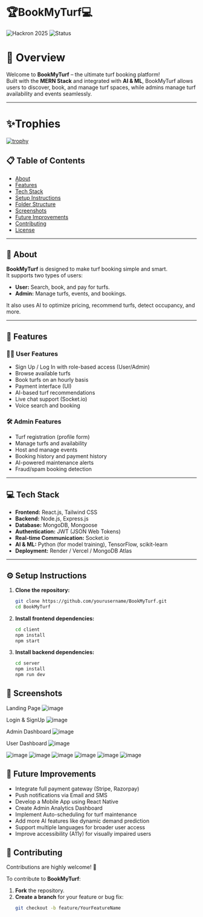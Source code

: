 # 🏆BookMyTurf💻
![Hackron 2025](https://img.shields.io/badge/BookMyTurf-2025-blue.svg) ![Status](https://img.shields.io/badge/Status-Completed-success.svg)


# 📖 Overview

Welcome to **BookMyTurf** – the ultimate turf booking platform!  
Built with the **MERN Stack** and integrated with **AI & ML**, BookMyTurf allows users to discover, book, and manage turf spaces, while admins manage turf availability and events seamlessly.

---
# ✨Trophies
[![trophy](https://github-profile-trophy.vercel.app/?username=OneTeraByte7&theme=onedark)](https://github.com/ryo-ma/github-profile-trophy)

## 📋 Table of Contents
- [About](#-about)
- [Features](#-features)
- [Tech Stack](#-tech-stack)
- [Setup Instructions](#-setup-instructions)
- [Folder Structure](#-folder-structure)
- [Screenshots](#-screenshots)
- [Future Improvements](#-future-improvements)
- [Contributing](#-contributing)
- [License](#-license)

---

## 📖 About

**BookMyTurf** is designed to make turf booking simple and smart.  
It supports two types of users:
- **User:** Search, book, and pay for turfs.  
- **Admin:** Manage turfs, events, and bookings.

It also uses AI to optimize pricing, recommend turfs, detect occupancy, and more.

---

## 🚀 Features

### 🧑‍💻 User Features
- Sign Up / Log In with role-based access (User/Admin)
- Browse available turfs
- Book turfs on an hourly basis
- Payment interface (UI)
- AI-based turf recommendations
- Live chat support (Socket.io)
- Voice search and booking

### 🛠️ Admin Features
- Turf registration (profile form)
- Manage turfs and availability
- Host and manage events
- Booking history and payment history
- AI-powered maintenance alerts
- Fraud/spam booking detection

---

## 💻 Tech Stack

- **Frontend:** React.js, Tailwind CSS
- **Backend:** Node.js, Express.js
- **Database:** MongoDB, Mongoose
- **Authentication:** JWT (JSON Web Tokens)
- **Real-time Communication:** Socket.io
- **AI & ML:** Python (for model training), TensorFlow, scikit-learn
- **Deployment:** Render / Vercel / MongoDB Atlas

---

## ⚙️ Setup Instructions

1. **Clone the repository:**
   ```bash
   git clone https://github.com/yourusername/BookMyTurf.git
   cd BookMyTurf
   ```
2. **Install frontend dependencies:**
   ```bash
   cd client
   npm install
   npm start
   ```
3. **Install backend dependencies:**
   ```bash
   cd server
   npm install
   npm run dev
   ```

## 📸 Screenshots

Landing Page 
![image](https://github.com/user-attachments/assets/782f7d5d-8332-4c1b-9d7d-382fd9e01e43)

Login & SignUp
![image](https://github.com/user-attachments/assets/665c26b4-42ea-48a6-8f06-a7f0d9a556f3)

Admin Dashboard
![image](https://github.com/user-attachments/assets/930562ed-426e-4b20-acf9-ca84482f6535)

User Dashboard
![image](https://github.com/user-attachments/assets/8610ed95-1b0b-4f63-8a7f-51080965ee58)

![image](https://github.com/user-attachments/assets/37edb906-a452-47e1-9eac-a12c90310f78)
![image](https://github.com/user-attachments/assets/e18feb33-d55e-4e52-9c81-94987f62ae30)
![image](https://github.com/user-attachments/assets/e1fbea33-1d28-446e-8edb-a90c290959e5)
![image](https://github.com/user-attachments/assets/3dc1130e-1d35-43c8-aa2a-9cf266aa72c9)
![image](https://github.com/user-attachments/assets/0f36d728-3255-40b0-8e3c-f630c3733029)
![image](https://github.com/user-attachments/assets/c9d7bd5a-3ba5-48f3-afbd-bd3ce5fcbfa7)


## 🚀 Future Improvements

- Integrate full payment gateway (Stripe, Razorpay)
- Push notifications via Email and SMS
- Develop a Mobile App using React Native
- Create Admin Analytics Dashboard
- Implement Auto-scheduling for turf maintenance
- Add more AI features like dynamic demand prediction
- Support multiple languages for broader user access
- Improve accessibility (A11y) for visually impaired users


## 🤝 Contributing

Contributions are highly welcome! 🎉

To contribute to **BookMyTurf**:
1. **Fork** the repository.
2. **Create a branch** for your feature or bug fix:
   ```bash
   git checkout -b feature/YourFeatureName
   ```

